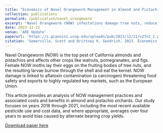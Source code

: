 ```yaml
---
title: "Economics of Navel Orangeworm Management in Almond and Pistachio Orchards"
collection: publications
permalink: /publication/navel_orangeworm
excerpt: 'Navel Orangeworm (NOW) infestations damage tree nuts, reduce grower revenue, require costly management practices to control, and threaten food safety and trade. We estimate that from 2018 through 2021, almond and pistachio growers spent an average of \\$393 and \\$262 per bearing acre, respectively, on winter sanitation and pesticide sprays targeting NOW. These costs are equivalent to 7.8% of almond and 3.7% of pistachio revenues.' 
date: 2023-12-21
venue: 'ARE Update'
paperurl: 'https://s.giannini.ucop.edu/uploads/pub/2023/12/21/v27n2_2.pdf'
citation: 'Somerville, Scott and Brittney K. Goodrich. 2023. Economics of Navel Orangeworm Management in Almond and Pistachio Orchards. ARE Update 27(2): 5--8. University of California Giannini Foundation of Agricultural Economics.'
---
```


Navel Orangeworm (NOW) is the top pest of California almonds and pistachios and affects other crops like walnuts, pomegranates, and figs. Female NOW moths lay their eggs on the fruiting bodies of tree nuts, and the resulting larvae burrow through the shell and eat the kernel. NOW damage is linked to aflatoxin contamination (a carcinogen) threatening food safety and exports to highly regulated key markets, such as the European Union. 

This article provides an analysis of NOW management practices and associated costs and benefits in almond and pistachio orchards. Our study focuses on years 2018 through 2021, including the most recent available pesticide use and cost data, and where appropriate, averages over four years to avoid bias caused by alternate bearing crop yields.


[Download paper here](https://s.giannini.ucop.edu/uploads/pub/2023/12/21/v27n2_2.pdf)